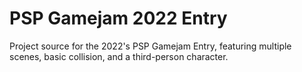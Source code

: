 # PSP Gamejam 2022 Entry

Project source for the 2022's PSP Gamejam Entry, featuring multiple scenes, basic collision, and a third-person character.
